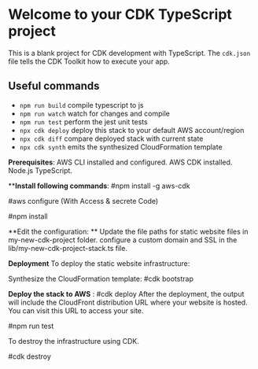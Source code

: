 # Welcome to your CDK TypeScript project

This is a blank project for CDK development with TypeScript.
The `cdk.json` file tells the CDK Toolkit how to execute your app.

## Useful commands

* `npm run build`   compile typescript to js
* `npm run watch`   watch for changes and compile
* `npm run test`    perform the jest unit tests
* `npx cdk deploy`  deploy this stack to your default AWS account/region
* `npx cdk diff`    compare deployed stack with current state
* `npx cdk synth`   emits the synthesized CloudFormation template

**Prerequisites**: 
AWS CLI installed and configured.
AWS CDK installed.
Node.js 
TypeScript.

****Install following commands**:
#npm install -g aws-cdk

#aws configure (With Access & secrete Code)


#npm install

**Edit the configuration:
**
Update the file paths for static website files in my-new-cdk-project folder.
 configure a custom domain and SSL in the lib/my-new-cdk-project-stack.ts file.

**Deployment**
To deploy the static website infrastructure:

Synthesize the CloudFormation template:
#cdk bootstrap 

**Deploy the stack to AWS** :
#cdk deploy
After the deployment, the output will include the CloudFront distribution URL where your website is hosted. You can visit this URL to access your site.

#npm run test

To destroy the infrastructure using CDK.

#cdk destroy
